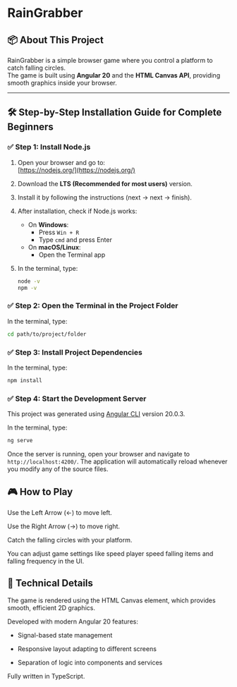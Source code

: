 # RainGrabber

## 📦 About This Project

RainGrabber is a simple browser game where you control a platform to catch falling circles.  
The game is built using **Angular 20** and the **HTML Canvas API**, providing smooth graphics inside your browser.

---

## 🛠️ Step-by-Step Installation Guide for Complete Beginners

### ✅ Step 1: Install Node.js

1. Open your browser and go to:  
   [https://nodejs.org/](https://nodejs.org/)

2. Download the **LTS (Recommended for most users)** version.

3. Install it by following the instructions (next → next → finish).

4. After installation, check if Node.js works:

   - On **Windows**:
     - Press `Win + R`
     - Type `cmd` and press Enter
   - On **macOS/Linux**:
     - Open the Terminal app

5. In the terminal, type:

   ```bash
   node -v
   npm -v
   ```

### ✅ Step 2: Open the Terminal in the Project Folder

In the terminal, type:

```bash
cd path/to/project/folder
```

### ✅ Step 3: Install Project Dependencies

In the terminal, type:

```bash
npm install
```

### ✅ Step 4: Start the Development Server

This project was generated using [Angular CLI](https://github.com/angular/angular-cli) version 20.0.3.

In the terminal, type:

```bash
ng serve
```

Once the server is running, open your browser and navigate to `http://localhost:4200/`. The application will automatically reload whenever you modify any of the source files.

## 🎮 How to Play

Use the Left Arrow (←) to move left.

Use the Right Arrow (→) to move right.

Catch the falling circles with your platform.

You can adjust game settings like speed player speed falling items and falling frequency in the UI.

## 🎨 Technical Details

The game is rendered using the HTML Canvas element, which provides smooth, efficient 2D graphics.

Developed with modern Angular 20 features:

- Signal-based state management

- Responsive layout adapting to different screens

- Separation of logic into components and services

Fully written in TypeScript.
